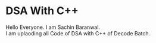 # DSA With C++
Hello Everyone.
I am Sachin Baranwal.
<br>
I am uplaoding all Code of DSA with C++ of Decode Batch.
